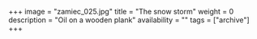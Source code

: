 +++
image = "zamiec_025.jpg"
title = "The snow storm"
weight = 0
description = "Oil on a wooden plank"
availability = ""
tags = ["archive"]
+++
